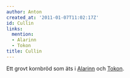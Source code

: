 ```yaml
---
author: Anton
created_at: '2011-01-07T11:02:17Z'
id: Cullin
links:
  mention:
  - Alarinn
  - Tokon
title: Cullin
---
```


Ett grovt kornbröd som äts i [Alarinn] och [Tokon].

  [Alarinn]: Alarinn
  [Tokon]: Tokon
